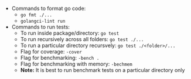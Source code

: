 * Commands to format go code:
  * `go fmt ./...`
  * `golangci-lint run`
* Commands to run tests:
  * To run inside package/directory: `go test`
  * To run recursively across all folders: `go test ./...`
  * To run a particular directory recursvely: `go test ./<folder>/...`
  * Flag for coverage: `-cover`
  * Flag for benchmarking: `-bench .`
  * Flag for benchmarking with memory: `-bechmem`
  * <b>Note:</b> It is best to run benchmark tests on a particular directory only
